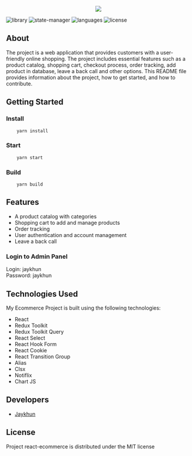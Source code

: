 <p align="center">
      <img src="https://i.imgur.com/DFr0tLy.png">
</p>

<p>
   <img src="https://img.shields.io/badge/library-react%20v18.2.0-%2300CDF2" alt="library">
   <img src="https://img.shields.io/badge/state%20manager-redux--toolkit%20v1.9.3-%237046B2" alt="state-manager">
   <img src="https://img.shields.io/badge/languages-typescript%20v4.4.2-%232F74C0" alt="languages">
   <img src="https://img.shields.io/badge/license-MIT-%23A10000" alt="license">
</p>

## About

The project is a web application that provides customers with a user-friendly online shopping. The project includes essential features such as a product catalog, shopping cart, checkout process, order tracking, add product in database, leave a back call and other options. This README file provides information about the project, how to get started, and how to contribute.

## Getting Started

### Install 
        yarn install
### Start 
        yarn start
### Build
        yarn build

## Features

- A product catalog with categories
- Shopping cart to add and manage products
- Order tracking
- User authentication and account management
- Leave a back call

### Login to Admin Panel
Login: jaykhun
<br/>
Password: jaykhun

## Technologies Used
My Ecommerce Project is built using the following technologies:

- React
- Redux Toolkit
- Redux Toolkit Query
- React Select
- React Hook Form
- React Cookie
- React Transition Group
- Alias 
- Clsx
- Notiflix
- Chart JS


## Developers

- [Jaykhun](https://github.com/Jaykhun)

## License

Project react-ecommerce is distributed under the MIT license
